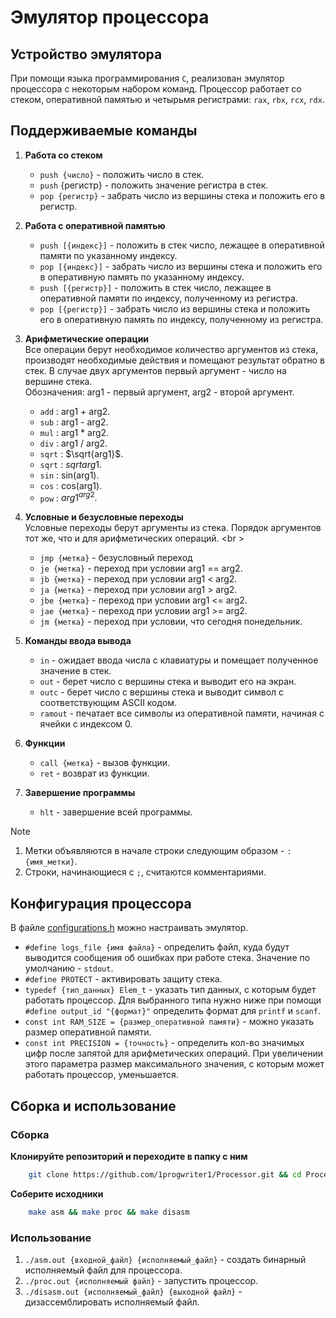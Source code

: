# Эмулятор процессора

## Устройство эмулятора

При помощи языка программирования `C`, реализован эмулятор процессора с некоторым набором команд. Процессор работает со стеком, оперативной памятью и четырьмя регистрами: `rax`, `rbx`, `rcx`, `rdx`.

## Поддерживаемые команды

1) **Работа со стеком** <br />
    - `push {число}` - положить число в стек.
    - `push` {регистр} - положить значение регистра в стек.
    - `pop {регистр}` - забрать число из вершины стека и положить его в регистр. <br />

2) **Работа с оперативной памятью** <br />
    - `push [{индекс}]` - положить в стек число, лежащее в оперативной памяти по указанному индексу.
    - `pop [{индекс}]` - забрать число из вершины стека и положить его в оперативную память по указанному индексу.
    - `push [{регистр}]` - положить в стек число, лежащее в оперативной памяти по индексу, полученному из регистра.
    - `pop [{регистр}]` - забрать число из вершины стека и положить его в оперативную память по индексу, полученному из регистра. <br />

3) **Арифметические операции** <br />
    Все операции берут необходимое количество аргументов из стека, производят необходимые действия и помещают результат обратно в стек. В случае двух аргументов первый аргумент - число на вершине стека. <br />
    Обозначения: arg1 - первый аргумент, arg2 - второй аргумент. <br />
    - `add` : arg1 + arg2.
    - `sub` : arg1 - arg2.
    - `mul` : arg1 * arg2.
    - `div` : arg1 / arg2.
    - `sqrt` : $\sqrt{arg1}$.
    - `sqrt` : $sqrt {arg1}$.
    - `sin` : sin(arg1).
    - `cos` : cos(arg1).
    - `pow` : $arg1^{arg2}.$

4) **Условные и безусловные переходы** <br />
    Условные переходы берут аргументы из стека. Порядок аргументов тот же, что и для арифметических операций. <br \>
    - `jmp {метка}` - безусловный переход
    - `je {метка}` - переход при условии arg1 == arg2.
    - `jb {метка}` - переход при условии arg1 < arg2.
    - `ja {метка}` - переход при условии arg1 > arg2.
    - `jbe {метка}` - переход при условии arg1 <= arg2.
    - `jae {метка}` - переход при условии arg1 >= arg2.
    - `jm {метка}` - переход при условии, что сегодня понедельник.

5) **Команды ввода вывода**
    - `in` - ожидает ввода числа с клавиатуры и помещает полученное значение в стек.
    - `out` - берет число с вершины стека и выводит его на экран.
    - `outc` - берет число с вершины стека и выводит символ с соответствующим ASCII кодом.
    - `ramout` - печатает все символы из оперативной памяти, начиная с ячейки с индексом 0.

6) **Функции**
    - `call {метка}` - вызов функции.
    - `ret` - возврат из функции.

7) **Завершение программы**
    - `hlt` - завершение всей программы.

> [!NOTE]
> 1) Метки объявляются в начале строки следующим образом - `:{имя_метки}`.
> 2) Строки, начинающиеся с `;`, считаются комментариями.

## Конфигурация процессора

В файле [configurations.h](src/configuration.h) можно настраивать эмулятор.

- `#define logs_file {имя файла}` - определить файл, куда будут выводится сообщения об ошибках при работе стека. Значение по умолчанию - `stdout`.
- `#define PROTECT` - активировать защиту стека.
- `typedef {тип_данных} Elem_t` - указать тип данных, с которым будет работать процессор. Для выбранного типа нужно ниже при помощи `#define output_id "{формат}"` определить формат для `printf` и `scanf`.
- `const int RAM_SIZE = {размер_оперативной памяти}` - можно указать размер оперативной памяти.
- `const int PRECISION = {точность}` - определить кол-во значимых цифр после запятой для арифметических операций. При увеличении этого параметра размер максимального значения, с которым может работать процессор, уменьшается.

## Сборка и использование

### Сборка

**Клонируйте репозиторий и переходите в папку с ним**

```sh
    git clone https://github.com/1progwriter1/Processor.git && cd Processor
```

**Соберите исходники**

```sh
    make asm && make proc && make disasm
```

### Использование

1) `./asm.out {входной_файл} {исполняемый_файл}` - создать бинарный исполняемый файл для процессора.
2) `./proc.out {исполняемый файл}` - запустить процессор.
3) `./disasm.out {исполняемый_файл} {выходной файл}` - дизассемблировать исполняемый файл.
